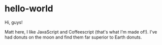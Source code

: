 # hello-world

Hi, guys!

Matt here, I like JavaScript and Coffeescript (that's what I'm made of!).
I've had donuts on the moon and find them far superior to Earth donuts.
